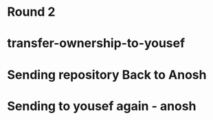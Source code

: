 # Round 2
# transfer-ownership-to-yousef
# Sending repository Back to Anosh
# Sending to yousef again - anosh
